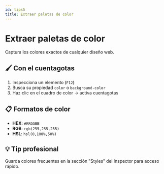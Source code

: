 ```yaml
---
id: tips5
title: Extraer paletas de color
---
```


# Extraer paletas de color

Captura los colores exactos de cualquier diseño web.

## 🖌️ Con el cuentagotas

1. Inspecciona un elemento (`F12`)
2. Busca su propiedad `color` o `background-color`
3. Haz clic en el cuadro de color → activa cuentagotas

## 📋 Formatos de color

- **HEX**: `#RRGGBB`
- **RGB**: `rgb(255,255,255)`
- **HSL**: `hsl(0,100%,50%)`

## 💡 Tip profesional

Guarda colores frecuentes en la sección "Styles" del Inspector para acceso rápido.
